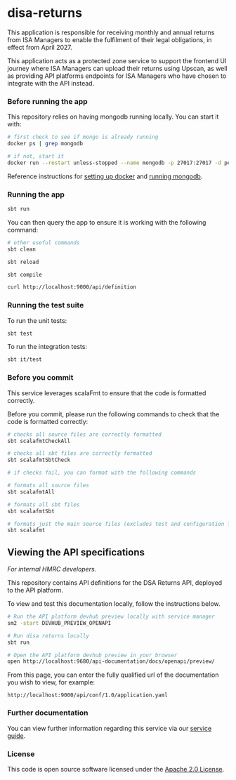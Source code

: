 
# disa-returns

This application is responsible for receiving monthly and annual returns from ISA Managers to enable the fulfilment
of their legal obligations, in effect from April 2027.

This application acts as a protected zone service to support the frontend UI journey where ISA Managers can upload their
returns using Upscan, as well as providing API platforms endpoints for ISA Managers who have chosen to integrate with
the API instead.

### Before running the app

This repository relies on having mongodb running locally. You can start it with:

```bash
# first check to see if mongo is already running
docker ps | grep mongodb

# if not, start it
docker run --restart unless-stopped --name mongodb -p 27017:27017 -d percona/percona-server-mongodb:7.0 --replSet rs0
```

Reference instructions for [setting up docker](https://docs.tax.service.gov.uk/mdtp-handbook/documentation/developer-set-up/install-docker.html) and [running mongodb](https://docs.tax.service.gov.uk/mdtp-handbook/documentation/developer-set-up/set-up-mongodb.html#install-mongodb-applesilicon-mac).

### Running the app

```bash
sbt run
```

You can then query the app to ensure it is working with the following command:

```bash
# other useful commands
sbt clean

sbt reload

sbt compile
```

```bash
curl http://localhost:9000/api/definition
```

### Running the test suite

To run the unit tests:

```bash
sbt test
```

To run the integration tests:

```bash
sbt it/test
```

### Before you commit

This service leverages scalaFmt to ensure that the code is formatted correctly.

Before you commit, please run the following commands to check that the code is formatted correctly:

```bash
# checks all source files are correctly formatted
sbt scalafmtCheckAll

# checks all sbt files are correctly formatted
sbt scalafmtSbtCheck

# if checks fail, you can format with the following commands

# formats all source files
sbt scalafmtAll

# formats all sbt files
sbt scalafmtSbt

# formats just the main source files (excludes test and configuration files)
sbt scalafmt
```

## Viewing the API specifications

*For internal HMRC developers.*

This repository contains API definitions for the DSA Returns API, deployed to the API platform.

To view and test this documentation locally, follow the instructions below.

```zsh
# Run the API platform devhub preview locally with service manager
sm2 -start DEVHUB_PREVIEW_OPENAPI

# Run disa returns locally
sbt run

# Open the API platform devhub preview in your browser
open http://localhost:9680/api-documentation/docs/openapi/preview/
```

From this page, you can enter the fully qualified url of the documentation you wish to view, for example:

```
http://localhost:9000/api/conf/1.0/application.yaml
```

### Further documentation

You can view further information regarding this service via our [service guide](#).

### License

This code is open source software licensed under the [Apache 2.0 License]("http://www.apache.org/licenses/LICENSE-2.0.html").